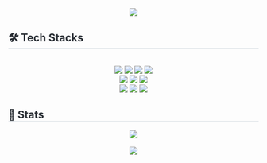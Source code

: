 <div align= "center">
    <img src="https://capsule-render.vercel.app/api?type=waving&color=0:fdfebe,100:fedcdc&height=180&text=HYUNJI's%20Github&animation=&fontColor=55370c&fontSize=60" />
    </div>
    <div style="text-align: left;">
    <h2 style="border-bottom: 1px solid #d8dee4; color: #282d33;"> 🛠️ Tech Stacks </h2> <br> 
    <div  align= "center"> <img src="https://img.shields.io/badge/Java-007396?style=flat-square&logo=Java&logoColor=white">
          <img src="https://img.shields.io/badge/Javascript-F7DF1E?style=flat-square&logo=Javascript&logoColor=white">
      <img src="https://img.shields.io/badge/Typescript-3178C6?style=flat-square&logo=Typescript&logoColor=white"/>
          <img src="https://img.shields.io/badge/MySQL-4479A1?style=flat-square&logo=MySQL&logoColor=white">
          <br/>
      <img src="https://img.shields.io/badge/Vue.js-4FC08D?style=flat-square&logo=Vue.js&logoColor=white">
      <img src="https://img.shields.io/badge/React-61DAFB?style=flat-square&logo=React&logoColor=white">
      <img src="https://img.shields.io/badge/Spring-6DB33F?style=flat-square&logo=Spring&logoColor=white">
        <br/>
        <img src="https://img.shields.io/badge/flutter-02569B?style=flat-square&logo=flutter&logoColor=white">
        <img src="https://img.shields.io/badge/Android-3DDC84?style=flat-square&logo=Android&logoColor=white">
        <img src="https://img.shields.io/badge/Kotlin-7F52FF?style=flat-square&logo=Kotlin&logoColor=white">
          </div>
    </div>
    <div style="text-align: left;"> 
    <h2 style="border-bottom: 1px solid #d8dee4; color: #282d33;"> 🏅 Stats </h2> <div align= "center">  
     <a href="https://hits.seeyoufarm.com"><img src="https://hits.seeyoufarm.com/api/count/incr/badge.svg?url=https%3A%2F%2Fgithub.com%2Fhjjj99%2Fhit-counter&count_bg=%23FFD0D0&title_bg=%23FD9E9E&icon=&icon_color=%23FFD0D0&title=hits&edge_flat=false"/>
       <br/>
       <br/>
     <img src="http://mazandi.herokuapp.com/api?handle=hjy2919&theme=warm"/>
    </div> 
    </div>
    
